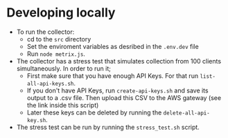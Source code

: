 Developing locally
==================

- To run the collector:
  * cd to the `src` directory
  * Set the enviroment variables as desribed in the `.env.dev` file
  * Run `node metrix.js`.
- The collector has a stress test that simulates collection from 100 clients simultaneously. In order to run it;
  * First make sure that you have enough API Keys. For that run `list-all-api-keys.sh`.
  * If you don't have API Keys, run `create-api-keys.sh` and save its output to a .csv file. Then upload this CSV to the AWS gateway (see the link inside this script)
  * Later these keys can be deleted by running the `delete-all-api-key.sh`.
- The stress test can be run by running the `stress_test.sh` script.

